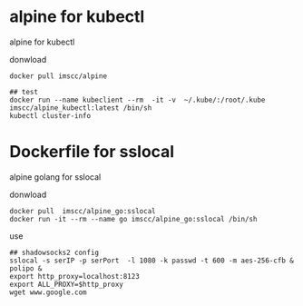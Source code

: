 # alpine for kubectl 

alpine for kubectl 

donwload

```shell
docker pull imscc/alpine

## test
docker run --name kubeclient --rm  -it -v  ~/.kube/:/root/.kube  imscc/alpine_kubectl:latest /bin/sh
kubectl cluster-info
```

# Dockerfile for sslocal

alpine golang for sslocal

donwload

```shell
docker pull  imscc/alpine_go:sslocal
docker run -it --rm --name go imscc/alpine_go:sslocal /bin/sh
```

use

```shell
## shadowsocks2 config
sslocal -s serIP -p serPort  -l 1080 -k passwd -t 600 -m aes-256-cfb &
polipo &
export http_proxy=localhost:8123
export ALL_PROXY=$http_proxy
wget www.google.com
```
